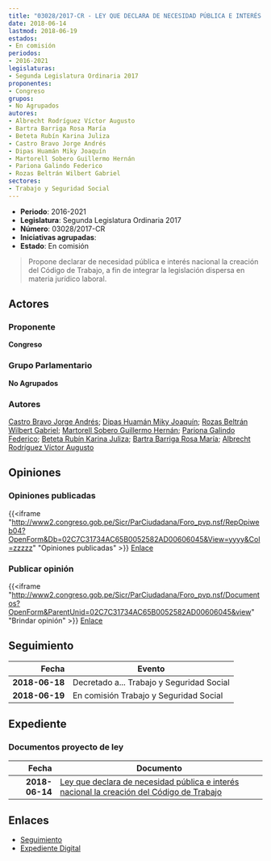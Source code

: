 ```yaml
---
title: "03028/2017-CR - LEY QUE DECLARA DE NECESIDAD PÚBLICA E INTERÉS NACIONAL LA CREACIÓN DEL CÓDIGO DE TRABAJO"
date: 2018-06-14
lastmod: 2018-06-19
estados:
- En comisión
periodos:
- 2016-2021
legislaturas:
- Segunda Legislatura Ordinaria 2017
proponentes:
- Congreso
grupos:
- No Agrupados
autores:
- Albrecht Rodríguez Víctor Augusto
- Bartra Barriga Rosa María
- Beteta Rubín Karina Juliza
- Castro Bravo Jorge Andrés
- Dipas Huamán Miky Joaquín
- Martorell Sobero Guillermo Hernán
- Pariona Galindo Federico
- Rozas Beltrán Wilbert Gabriel
sectores:
- Trabajo y Seguridad Social
---
```

- **Periodo**: 2016-2021
- **Legislatura**: Segunda Legislatura Ordinaria 2017
- **Número**: 03028/2017-CR
- **Iniciativas agrupadas**: 
- **Estado**: En comisión

> Propone declarar de necesidad pública e interés nacional la creación del Código de Trabajo, a fin de integrar la legislación dispersa en materia jurídico laboral.


## Actores

### Proponente

**Congreso**

### Grupo Parlamentario

**No Agrupados**

### Autores

[Castro Bravo Jorge Andrés](mailto:mailto:jacastro@congreso.gob.pe); [Dipas Huamán Miky Joaquín](mailto:mailto:mdipas@congreso.gob.pe); [Rozas Beltrán Wilbert Gabriel](mailto:mailto:wrozas@congreso.gob.pe); [Martorell Sobero Guillermo Hernán](mailto:mailto:gmartorell@congreso.gob.pe); [Pariona Galindo Federico](mailto:mailto:fpariona@congreso.gob.pe); [Beteta Rubín Karina Juliza](mailto:mailto:kbeteta@congreso.gob.pe); [Bartra Barriga Rosa María](mailto:mailto:rbartra@congreso.gob.pe); [Albrecht Rodríguez Víctor Augusto](mailto:mailto:valbrecht@congreso.gob.pe)

## Opiniones

### Opiniones publicadas

{{<iframe "http://www2.congreso.gob.pe/Sicr/ParCiudadana/Foro_pvp.nsf/RepOpiweb04?OpenForm&Db=02C7C31734AC65B0052582AD00606045&View=yyyy&Col=zzzzz" "Opiniones publicadas" >}}
[Enlace](http://www2.congreso.gob.pe/Sicr/ParCiudadana/Foro_pvp.nsf/RepOpiweb04?OpenForm&Db=02C7C31734AC65B0052582AD00606045&View=yyyy&Col=zzzzz)

### Publicar opinión

{{<iframe "http://www2.congreso.gob.pe/Sicr/ParCiudadana/Foro_pvp.nsf/Documentos?OpenForm&ParentUnid=02C7C31734AC65B0052582AD00606045&view" "Brindar opinión" >}}
[Enlace](http://www2.congreso.gob.pe/Sicr/ParCiudadana/Foro_pvp.nsf/Documentos?OpenForm&ParentUnid=02C7C31734AC65B0052582AD00606045&view)


## Seguimiento

| Fecha | Evento |
|------:|--------|
| **2018-06-18** | Decretado a... Trabajo y Seguridad Social |
| **2018-06-19** | En comisión Trabajo y Seguridad Social |

## Expediente

### Documentos proyecto de ley

| Fecha | Documento |
|------:|-----------|
| **2018-06-14** | [Ley que declara de necesidad pública e interés nacional la creación del Código de Trabajo](http://www.leyes.congreso.gob.pe/Documentos/2016_2021/Proyectos_de_Ley_y_de_Resoluciones_Legislativas/PL0302820180614..PDF) |

## Enlaces

- [Seguimiento](http://www2.congreso.gob.pe/Sicr/TraDocEstProc/CLProLey2016.nsf/f7fff46988ca05b1052578e100829cc7/c3680d4d8dc7cacd052582ad000759e4?OpenDocument)
- [Expediente Digital](http://www2.congreso.gob.pe/Sicr/TraDocEstProc/Expvirt_2011.nsf/visbusqptramdoc1621/03028?opendocument)

